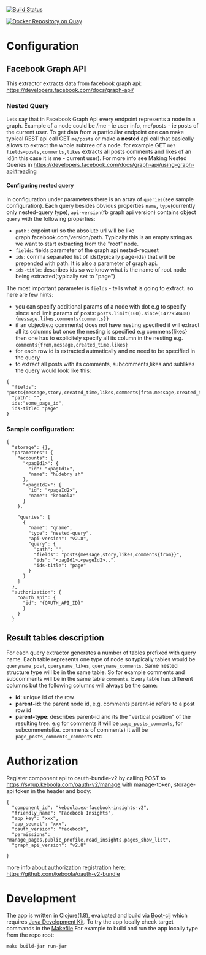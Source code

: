 [![Build Status](https://travis-ci.org/keboola/ex-facebook-graph-api.svg?branch=master)](https://travis-ci.org/keboola/ex-facebook-graph-api)

[![Docker Repository on Quay](https://quay.io/repository/keboola/ex-facebook-graph-api/status "Docker Repository on Quay")](https://quay.io/repository/keboola/ex-facebook-graph-api)

# Configuration
## Facebook Graph API
This extractor extracts data from facebook graph api:
https://developers.facebook.com/docs/graph-api/

### Nested Query

Lets say that in Facebook Graph Api every endpoint represents a node in a graph. Example of a node could be /me - ie user info, me/posts - ie posts of the current user. To get data from a particullar endpoint one can make typical REST api call GET `me/posts` or make a **nested** api call that basically allows to extract the whole subtree of a node. for example GET `me?fields=posts,comments,likes` extracts all posts comments and likes of an id(in this case it is me - current user).
For more info see Making Nested Queries in https://developers.facebook.com/docs/graph-api/using-graph-api#reading
#### Configuring nested query
In configuration under parameters there is an array of `queries`(see sample configuration). Each query besides obvious properties `name`, `type`(currently only nested-query type), `api-version`(fb graph api version) contains object `query` with the following properties:
- `path` : enpoint url so the absolute url will be like graph.facebook.com/version/path. Typically this is an empty string as we want to start extracting from the "root" node.
- `fields`: fields parameter of the graph api nested-request
- `ids`: comma separated list of ids(typically page-ids) that will be prepended with path. It is also a parameter of graph api.
- `ids-title`: describes ids so we know what is the name of root node being extracted(typically set to "page")

 The most important parameter is `fields` - tells what is going to extract. so here are few hints:
 - you can specify additional params of a node with dot e.g to specify since and limit params of posts: `posts.limit(100).since(1477958400){message,likes,comments{comments}}`
 - if an object(e.g comments) does not have nesting specified it will extract all its columns but once the nesting is specified e.g commens{likes} then one has to explicitely specify all its column in the nesting e.g. `comments{from,message,created_time,likes}`
 - for each row id is extracted autmatically and no need to be specified in the query
 - to extract all posts with its comments, subcomments,likes and sublikes the query would look like this:
 ```
 {
   "fields": "posts{message,story,created_time,likes,comments{from,message,created_time,comments,likes}}",
   "path": "",
   ids:"some_page_id",
   ids-title: "page"
 }
 ```

### Sample configuration:
```
{
  "storage": {},
  "parameters": {
    "accounts": {
      "<pagId1>": {
        "id": "<pagId1>",
        "name": "hudebny sh"
      },
      "<pageId2>": {
        "id": "<pageId2>",
        "name": "keboola"
      }
    },

    "queries": [
      {
        "name": "qname",
        "type": "nested-query",
        "api-version": "v2.8",
        "query": {
          "path": "",
          "fields": "posts{message,story,likes,comments{from}}",
          "ids": "<pagId1>,<pageId2>..",
          "ids-title": "page"
        }
      }
    ]
  },
  "authorization": {
    "oauth_api": {
      "id": "{OAUTH_API_ID}"
      }
    }
  }
```

## Result tables description
For each query extractor generates a number of tables prefixed with query name. Each table represents one type of node so typically tables would be `queryname_post`, `queryname_likes`, `queryname_comments`. Same nested structure type will be in the same table. So for example comments and subcomments will be in the same table `comments`. Every table has different columns but the following columns will always be the same:
- **id**: unique id of the row
- **parent-id**: the parent node id, e.g. comments parent-id refers to a post row id
- **parent-type**: describes parent-id and its the "vertical position" of the resulting tree. e.g for comments it will be `page_posts_comments`, for subcomments(i.e. comments of comments) it will be `page_posts_comments_comments` etc


# Authorization
Register component api to oauth-bundle-v2 by calling POST to https://syrup.keboola.com/oauth-v2/manage with manage-token, storage-api token in the header and body:

```
{
  "component_id": "keboola.ex-facebook-insights-v2",
  "friendly_name": "Facebook Insights",
  "app_key": "xxx",
  "app_secret": "xxx",
  "oauth_version": "facebook",
  "permissions": "manage_pages,public_profile,read_insights,pages_show_list",
  "graph_api_version": "v2.8"

}
```

more info about authorization registration here: https://github.com/keboola/oauth-v2-bundle


# Development
The app is written in Clojure(1.8), evaluated and build via [Boot-clj](https://github.com/boot-clj/boot#install) which requires [Java Development Kit](http://www.oracle.com/technetwork/java/javase/downloads/jdk8-downloads-2133151.html).
To try the app locally check target commands in the [Makefile](Makefile)
For example to build and run the app locally type from the repo root:

`make build-jar run-jar`
